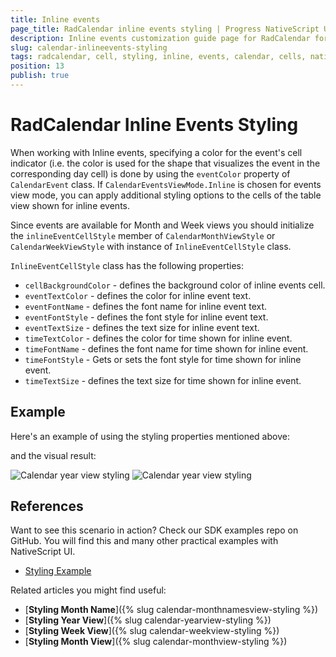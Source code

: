 ```yaml
---
title: Inline events
page_title: RadCalendar inline events styling | Progress NativeScript UI Documentation
description: Inline events customization guide page for RadCalendar for NativeScript.
slug: calendar-inlineevents-styling
tags: radcalendar, cell, styling, inline, events, calendar, cells, nativescript, professional, ui
position: 13
publish: true
---
```


# RadCalendar Inline Events Styling
When working with Inline events, specifying a color for the event's cell indicator (i.e. the color is used for the shape that visualizes the event in the corresponding day cell) is done by using the `eventColor` property of `CalendarEvent` class. If `CalendarEventsViewMode.Inline` is chosen for events view mode, you can apply additional styling options to the cells of the table view shown for inline events.

Since events are available for Month and Week views you should initialize the `inlineEventCellStyle` member of `CalendarMonthViewStyle` or `CalendarWeekViewStyle` with instance of `InlineEventCellStyle` class.

`InlineEventCellStyle` class has the following properties:

* `cellBackgroundColor` - defines the background color of inline events cell.
* `eventTextColor` - defines the color for inline event text.
* `eventFontName` - defines the font name for inline event text.
* `eventFontStyle` - defines the font style for inline event text.
* `eventTextSize` - defines the text size for inline event text.
* `timeTextColor` - defines the color for time shown for inline event.
* `timeFontName` - defines the font name for time shown for inline event.
* `timeFontStyle` - Gets or sets the font style for time shown for inline event.
* `timeTextSize` - defines the text size for time shown for inline event.


## Example
Here's an example of using the styling properties mentioned above:

<snippet id='calendar-inlineevents-styling'/>

and the visual result:

![Calendar year view styling](../../../img/ns_ui/calendar_styling_inline_events_ios.png "iOS")      ![Calendar year view styling](../../../img/ns_ui/calendar_styling_inline_events_android.png "Android")

## References
Want to see this scenario in action?
Check our SDK examples repo on GitHub. You will find this and many other practical examples with NativeScript UI.

* [Styling Example](https://github.com/NativeScript/nativescript-ui-samples/tree/master/calendar/app/calendar/cell-styling)

Related articles you might find useful:

* [**Styling Month Name**]({% slug calendar-monthnamesview-styling %})
* [**Styling Year View**]({% slug calendar-yearview-styling %})
* [**Styling Week View**]({% slug calendar-weekview-styling %})
* [**Styling Month View**]({% slug calendar-monthview-styling %})
